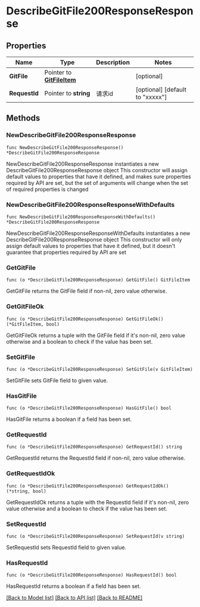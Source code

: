 # DescribeGitFile200ResponseResponse

## Properties

Name | Type | Description | Notes
------------ | ------------- | ------------- | -------------
**GitFile** | Pointer to [**GitFileItem**](GitFileItem.md) |  | [optional] 
**RequestId** | Pointer to **string** | 请求id | [optional] [default to "xxxxx"]

## Methods

### NewDescribeGitFile200ResponseResponse

`func NewDescribeGitFile200ResponseResponse() *DescribeGitFile200ResponseResponse`

NewDescribeGitFile200ResponseResponse instantiates a new DescribeGitFile200ResponseResponse object
This constructor will assign default values to properties that have it defined,
and makes sure properties required by API are set, but the set of arguments
will change when the set of required properties is changed

### NewDescribeGitFile200ResponseResponseWithDefaults

`func NewDescribeGitFile200ResponseResponseWithDefaults() *DescribeGitFile200ResponseResponse`

NewDescribeGitFile200ResponseResponseWithDefaults instantiates a new DescribeGitFile200ResponseResponse object
This constructor will only assign default values to properties that have it defined,
but it doesn't guarantee that properties required by API are set

### GetGitFile

`func (o *DescribeGitFile200ResponseResponse) GetGitFile() GitFileItem`

GetGitFile returns the GitFile field if non-nil, zero value otherwise.

### GetGitFileOk

`func (o *DescribeGitFile200ResponseResponse) GetGitFileOk() (*GitFileItem, bool)`

GetGitFileOk returns a tuple with the GitFile field if it's non-nil, zero value otherwise
and a boolean to check if the value has been set.

### SetGitFile

`func (o *DescribeGitFile200ResponseResponse) SetGitFile(v GitFileItem)`

SetGitFile sets GitFile field to given value.

### HasGitFile

`func (o *DescribeGitFile200ResponseResponse) HasGitFile() bool`

HasGitFile returns a boolean if a field has been set.

### GetRequestId

`func (o *DescribeGitFile200ResponseResponse) GetRequestId() string`

GetRequestId returns the RequestId field if non-nil, zero value otherwise.

### GetRequestIdOk

`func (o *DescribeGitFile200ResponseResponse) GetRequestIdOk() (*string, bool)`

GetRequestIdOk returns a tuple with the RequestId field if it's non-nil, zero value otherwise
and a boolean to check if the value has been set.

### SetRequestId

`func (o *DescribeGitFile200ResponseResponse) SetRequestId(v string)`

SetRequestId sets RequestId field to given value.

### HasRequestId

`func (o *DescribeGitFile200ResponseResponse) HasRequestId() bool`

HasRequestId returns a boolean if a field has been set.


[[Back to Model list]](../README.md#documentation-for-models) [[Back to API list]](../README.md#documentation-for-api-endpoints) [[Back to README]](../README.md)


